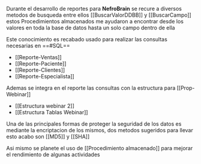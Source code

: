 Durante el desarrollo de reportes para **NefroBrain** se recure a diversos metodos de busqueda entre ellos [[BuscarValorDDBB]] y [[BuscarCampo]] estos Procedimientos almacenados me ayudaron a encontrar desde los valores en toda la base de datos hasta un solo campo dentro de ella

Este conocimiento es recabado usado para realizar las consultas necesarias en ==#SQL== 
- [[Reporte-Ventas]]
- [[Reporte-Paciente]]
- [[Reporte-Clientes]]
- [[Reporte-Especialista]]

Ademas se integra en el reporte las consultas con la estructura para [[Prop-Webinar]]
- [[Estructura webinar 2]]
- [[Estructura Tablas Webinar]]

Una de las principales formas de proteger la seguridad de los datos es mediante la encriptacion de los mismos, dos metodos sugeridos para llevar esto acabo son [[MD5]] y [[SHA]]

Asi mismo se planete el uso de [[Procedimiento almacenado]] para mejorar el rendimiento de algunas actividades